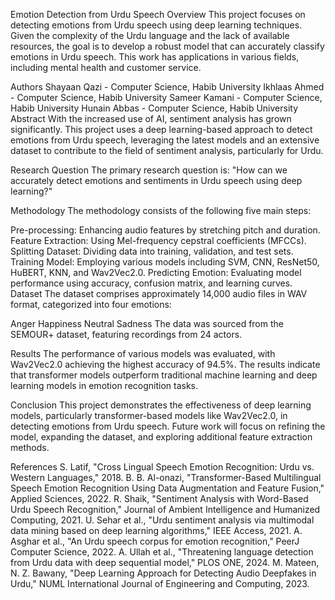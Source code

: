 Emotion Detection from Urdu Speech
Overview
This project focuses on detecting emotions from Urdu speech using deep learning techniques. Given the complexity of the Urdu language and the lack of available resources, the goal is to develop a robust model that can accurately classify emotions in Urdu speech. This work has applications in various fields, including mental health and customer service.

Authors
Shayaan Qazi - Computer Science, Habib University
Ikhlaas Ahmed - Computer Science, Habib University
Sameer Kamani - Computer Science, Habib University
Hunain Abbas - Computer Science, Habib University
Abstract
With the increased use of AI, sentiment analysis has grown significantly. This project uses a deep learning-based approach to detect emotions from Urdu speech, leveraging the latest models and an extensive dataset to contribute to the field of sentiment analysis, particularly for Urdu.

Research Question
The primary research question is:
"How can we accurately detect emotions and sentiments in Urdu speech using deep learning?"

Methodology
The methodology consists of the following five main steps:

Pre-processing: Enhancing audio features by stretching pitch and duration.
Feature Extraction: Using Mel-frequency cepstral coefficients (MFCCs).
Splitting Dataset: Dividing data into training, validation, and test sets.
Training Model: Employing various models including SVM, CNN, ResNet50, HuBERT, KNN, and Wav2Vec2.0.
Predicting Emotion: Evaluating model performance using accuracy, confusion matrix, and learning curves.
Dataset
The dataset comprises approximately 14,000 audio files in WAV format, categorized into four emotions:

Anger
Happiness
Neutral
Sadness
The data was sourced from the SEMOUR+ dataset, featuring recordings from 24 actors.

Results
The performance of various models was evaluated, with Wav2Vec2.0 achieving the highest accuracy of 94.5%. The results indicate that transformer models outperform traditional machine learning and deep learning models in emotion recognition tasks.

Conclusion
This project demonstrates the effectiveness of deep learning models, particularly transformer-based models like Wav2Vec2.0, in detecting emotions from Urdu speech. Future work will focus on refining the model, expanding the dataset, and exploring additional feature extraction methods.

References
S. Latif, "Cross Lingual Speech Emotion Recognition: Urdu vs. Western Languages," 2018.
B. B. Al-onazi, "Transformer-Based Multilingual Speech Emotion Recognition Using Data Augmentation and Feature Fusion," Applied Sciences, 2022.
R. Shaik, "Sentiment Analysis with Word-Based Urdu Speech Recognition," Journal of Ambient Intelligence and Humanized Computing, 2021.
U. Sehar et al., "Urdu sentiment analysis via multimodal data mining based on deep learning algorithms," IEEE Access, 2021.
A. Asghar et al., "An Urdu speech corpus for emotion recognition," PeerJ Computer Science, 2022.
A. Ullah et al., "Threatening language detection from Urdu data with deep sequential model," PLOS ONE, 2024.
M. Mateen, N. Z. Bawany, "Deep Learning Approach for Detecting Audio Deepfakes in Urdu," NUML International Journal of Engineering and Computing, 2023.
